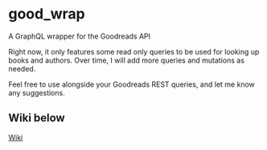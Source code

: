 # good_wrap
A GraphQL wrapper for the Goodreads API

Right now, it only features some read only queries to be used for looking up books and authors. Over time, I will add more queries and mutations as needed.

Feel free to use alongside your Goodreads REST queries, and let me know any suggestions.

## Wiki below

[Wiki](https://github.com/mcshakes/good_wrap/wiki)
